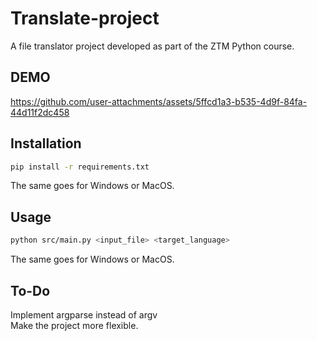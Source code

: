 # Translate-project
A file translator project developed as part of the ZTM Python course.
## DEMO
https://github.com/user-attachments/assets/5ffcd1a3-b535-4d9f-84fa-44d11f2dc458
## Installation

```bash
pip install -r requirements.txt
```
The same goes for Windows or MacOS.

## Usage

```bash
python src/main.py <input_file> <target_language>
```
The same goes for Windows or MacOS.

## To-Do
Implement argparse instead of argv \
Make the project more flexible. 
